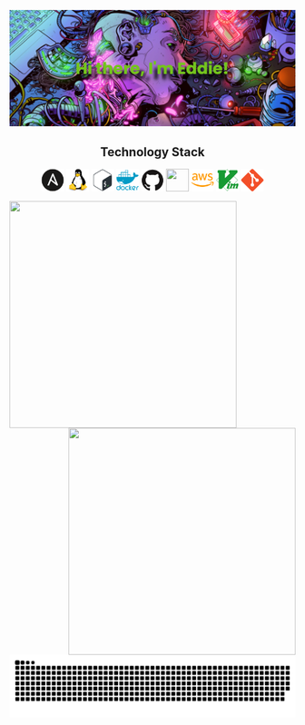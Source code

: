 ![](https://github.com/krombopulos-eddie/krombopulos-eddie/blob/main/banner.png)
          
 
<h2 align="center">Technology Stack </h2>

<p align="center">      
<img src="https://github.com/devicons/devicon/blob/master/icons/ansible/ansible-original.svg" title="Ansible" alt="Ansible" width="40" height="40"/>
<img src="https://github.com/devicons/devicon/blob/master/icons/linux/linux-original.svg" width="40" height="40"/>
<img src="https://github.com/devicons/devicon/blob/master/icons/bash/bash-original.svg" width="40" height="40"/>
<img src="https://github.com/devicons/devicon/blob/master/icons/docker/docker-plain-wordmark.svg" width="40" height="40"/>
<img src="https://github.com/devicons/devicon/blob/master/icons/github/github-original.svg" width="40" height="40"/>
<img src="https://cdn.jsdelivr.net/gh/devicons/devicon/icons/jenkins/jenkins-plain.svg" width="40" height="40"/>
<img src="https://github.com/devicons/devicon/blob/master/icons/amazonwebservices/amazonwebservices-plain-wordmark.svg" title="AWS" alt="AWS" width="40" height="40"/>
<img src="https://github.com/devicons/devicon/blob/master/icons/vim/vim-plain.svg" width="40" height="40"/>
<img src="https://github.com/devicons/devicon/blob/master/icons/git/git-plain.svg" title="Git" **alt="Git" width="40" height="40"/>
</p>


<p align="center">
<img align="left" height="400" width="400" src="https://github-readme-stats-ruby-one.vercel.app//api?username=krombopulos-eddie&show_icons=true&theme=codeSTACKr" />
<img align="right" height="400" width="400" src="/https://github-readme-stats-ruby-one.vercel.app/api/top-langs/?username=krombopulos-eddie&theme=codeSTACKr&layout=compact" />
</p>


<p align="center">
<img src="https://github.com/krombopulos-eddie/krombopulos-eddie/blob/output/github-contribution-grid-snake-dark.svg" />
</p>

